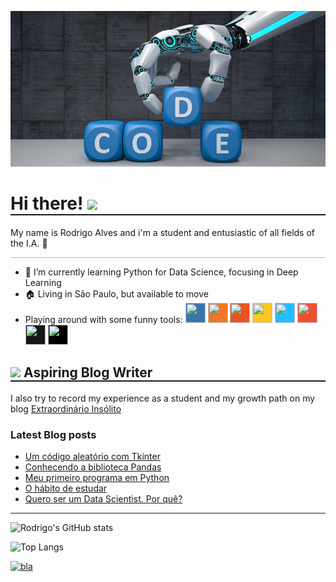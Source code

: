 ![](imagemreduzida.png)

<h1 style="border:solid; border-width: 0 0 2px 0"> Hi there!  <img src="https://media.giphy.com/media/26Fxy3Iz1ari8oytO/giphy.gif" width="80px"></h1>
My name is Rodrigo Alves and i'm a student and entusiastic of all fields of the I.A. 🤖

<hr style="opacity:0.3">

- 🌱 I’m currently learning Python for Data Science, focusing in Deep Learning 
- 🏠 Living in São Paulo, but available to move
- Playing around with some funny tools:
<img height="32" width="32" src="https://cdn.jsdelivr.net/npm/simple-icons@v4/icons/python.svg" style="background-color:#3776AB"/> <img height="32" width="32" src="https://cdn.jsdelivr.net/npm/simple-icons@v4/icons/jupyter.svg" style="background-color:#F37626"/> <img height="32" width="32" src="https://cdn.jsdelivr.net/npm/simple-icons@v4/icons/ubuntu.svg" style="background-color:#E95420"/> <img height="32" width="32" src="https://cdn.jsdelivr.net/npm/simple-icons@v4/icons/linux.svg" style="background-color:#FCC624"/>  <img height="32" width="32" src="https://cdn.jsdelivr.net/npm/simple-icons@v4/icons/kaggle.svg" style="background-color:#20BEFF"/> <img height="32" width="32" src="https://cdn.jsdelivr.net/npm/simple-icons@v4/icons/git.svg" style="background-color:#F05032"/> <img height="32" width="32" src="https://cdn.jsdelivr.net/npm/simple-icons@v4/icons/github.svg" style="background-color:#181717"/> <img height="32" width="32" src="https://cdn.jsdelivr.net/npm/simple-icons@v4/icons/markdown.svg" style="background-color:#000000"/>

<h2 style="border:solid; border-width: 0 0 2px 0; border-spacing"><img src="https://media.giphy.com/media/lRLzrbhmh5pFf4jOga/giphy.gif" width="80px"> Aspiring Blog Writer</h3>


I also try to record my experience as a student and my growth path on my blog <a href="http://extraordinarioinsolito.com/">Extraordinário Insólito</a>

### Latest Blog posts
<!-- BLOG-POST-LIST:START -->
- [Um código aleatório com Tkinter](http://localhost:4000/2021/03/01/utilizando-tkinter.html)
- [Conhecendo a biblioteca Pandas](http://localhost:4000/2021/02/19/conhecendo-pandas.html)
- [Meu primeiro programa em Python](http://localhost:4000/2021/02/05/meu-primeiro-codigo.html)
- [O hábito de estudar](http://localhost:4000/2021/02/01/relacao-estudo-curso.html)
- [Quero ser um Data Scientist. Por quê?](http://localhost:4000/2021/01/25/como-eu-comecei.html)
<!-- BLOG-POST-LIST:END -->


<hr>


![Rodrigo's GitHub stats](https://github-readme-stats.vercel.app/api?username=rodrigo-br&hide=stars&show_icons=true&theme=algolia&custom_title=My&nbsp;GitHub&nbsp;Stats)

![Top Langs](https://github-readme-stats.vercel.app/api/top-langs/?username=rodrigo-br&hide=tcl,html)

[![bla](https://github-readme-stats.vercel.app/api/pin/?username=rodrigo-br&repo=Portfolio&theme=algolia)](https://github.com/rodrigo-br/Portfolio)

